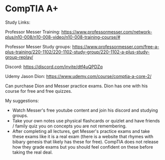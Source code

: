 # CompTIA A+

Study Links:

Professor Messer Training: https://www.professormesser.com/network-plus/n10-008/n10-008-video/n10-008-training-course/#

Professor Messer Study groups: https://www.professormesser.com/free-a-plus-training/220-1102/220-1102-study-group/220-1102-a-plus-study-group-replay/

Discord: https://discord.com/invite/dtf4uQPDZq

Udemy Jason Dion: https://www.udemy.com/course/comptia-a-core-2/

Can purchase Dion and Messer practice exams. Dion has one with his course for free and free quizzes.

My suggestions:
- Watch Messer's free youtube content and join his discord and studying groups.
- Take your own notes use physical flashcards or quizlet and have friends / family quiz you on concepts you are not remembering.
- After completing all lectures, get Messer's practice exams and take these exams like it is a real exam (there is a website that rhymes with bibary genesis that likely has these for free). CompTIA does not release how they grade exams but you should feel confident on these before taking the real deal.